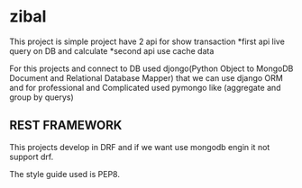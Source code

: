 # zibal
This project is simple project have 2 api for show transaction 
*first api live query on DB and calculate 
*second api use cache data 
 
For this projects and connect to DB used djongo(Python Object to MongoDB Document and Relational Database Mapper) that we can use django ORM and for professional and Complicated used pymongo like (aggregate and group by querys)

## REST FRAMEWORK
This projects develop in DRF and if we want use mongodb engin it not support drf.

The style guide used is PEP8. 
